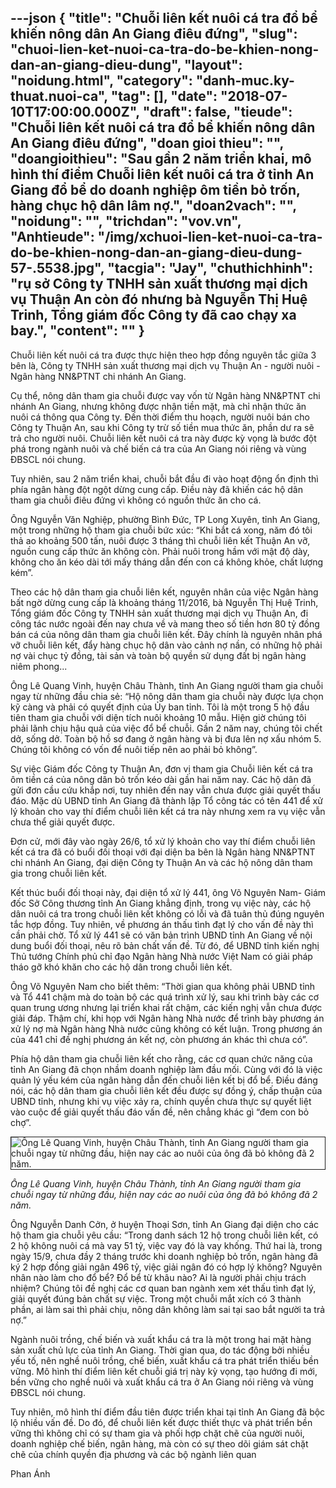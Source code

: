 ---json
{
    "title": "Chuỗi liên kết nuôi cá tra đổ bể khiến nông dân An Giang điêu đứng",
    "slug": "chuoi-lien-ket-nuoi-ca-tra-do-be-khien-nong-dan-an-giang-dieu-dung",
    "layout": "noidung.html",
    "category": "danh-muc.ky-thuat.nuoi-ca",
    "tag": [],
    "date": "2018-07-10T17:00:00.000Z",
    "draft": false,
    "tieude": "Chuỗi liên kết nuôi cá tra đổ bể khiến nông dân An Giang điêu đứng",
    "doan gioi thieu": "",
    "doangioithieu": "Sau gần 2 năm triển khai, mô hình thí điểm Chuỗi liên kết nuôi cá tra ở tỉnh An Giang đổ bể do doanh nghiệp ôm tiền bỏ trốn, hàng chục hộ dân lâm nợ.",
    "doan2vach": "",
    "noidung": "",
    "trichdan": "vov.vn",
    "Anhtieude": "/img/xchuoi-lien-ket-nuoi-ca-tra-do-be-khien-nong-dan-an-giang-dieu-dung-57-.5538.jpg",
    "tacgia": "Jay",
    "chuthichhinh": "rụ sở Công ty TNHH sản xuất thương mại dịch vụ Thuận An còn đó nhưng bà Nguyễn Thị Huệ Trinh, Tổng giám đốc Công ty đã cao chạy xa bay.",
    "__content__": ""
}
---
<p><span style="font-size:14px">Chuỗi li&ecirc;n kết nu&ocirc;i c&aacute; tra được thực hiện theo hợp đồng nguy&ecirc;n tắc giữa 3 b&ecirc;n l&agrave;, C&ocirc;ng ty TNHH sản xuất thương mại dịch vụ Thuận An - người nu&ocirc;i - Ng&acirc;n h&agrave;ng NN&amp;PTNT chi nh&aacute;nh An Giang.</span></p>

<p><span style="font-size:14px">Cụ thể, n&ocirc;ng d&acirc;n tham gia chuỗi được vay vốn từ Ng&acirc;n h&agrave;ng NN&amp;PTNT chi nh&aacute;nh An Giang, nhưng kh&ocirc;ng được nhận tiền mặt, m&agrave; chỉ nhận thức ăn nu&ocirc;i c&aacute; th&ocirc;ng qua C&ocirc;ng ty. Đến thời điểm thu hoạch, người nu&ocirc;i b&aacute;n cho C&ocirc;ng ty Thuận An, sau khi C&ocirc;ng ty trừ số tiền mua thức ăn, phần dư ra sẽ trả cho người nu&ocirc;i. Chuỗi li&ecirc;n kết nu&ocirc;i c&aacute; tra n&agrave;y được kỳ vọng l&agrave; bước đột ph&aacute; trong ng&agrave;nh nu&ocirc;i v&agrave; chế biến c&aacute; tra của An Giang n&oacute;i ri&ecirc;ng v&agrave; v&ugrave;ng ĐBSCL n&oacute;i chung.</span></p>

<p><span style="font-size:14px">Tuy nhi&ecirc;n, sau 2 năm triển khai, chuỗi bắt đầu đi v&agrave;o hoạt động ổn định th&igrave; ph&iacute;a ng&acirc;n h&agrave;ng đột ngột dừng cung cấp. Điều n&agrave;y đ&atilde; khiến c&aacute;c hộ d&acirc;n tham gia chuỗi đi&ecirc;u đứng v&igrave; kh&ocirc;ng c&oacute; nguồn thức ăn cho c&aacute;.</span></p>

<p><span style="font-size:14px">&Ocirc;ng Nguyễn Văn Nghiệp, phường B&igrave;nh Đức, TP Long Xuy&ecirc;n, tỉnh An Giang, một trong những hộ tham gia chuỗi bức x&uacute;c: &ldquo;Khi bắt c&aacute; xong, năm đ&oacute; t&ocirc;i thả ao khoảng 500 tấn, nu&ocirc;i được 3 th&aacute;ng th&igrave; chuỗi li&ecirc;n kết Thuận An vỡ, nguồn cung cấp thức ăn kh&ocirc;ng c&ograve;n. Phải nu&ocirc;i trong hầm với mật độ d&agrave;y, kh&ocirc;ng cho ăn k&eacute;o d&agrave;i tới mấy th&aacute;ng dẫn đến con c&aacute; kh&ocirc;ng khỏe, chất lượng k&eacute;m&rdquo;.</span></p>

<p><span style="font-size:14px">Theo c&aacute;c hộ d&acirc;n tham gia chuỗi li&ecirc;n kết, nguy&ecirc;n nh&acirc;n của việc Ng&acirc;n h&agrave;ng bất ngờ dừng cung cấp l&agrave; khoảng th&aacute;ng 11/2016, b&agrave; Nguyễn Thị Huệ Trinh, Tổng gi&aacute;m đốc C&ocirc;ng ty TNHH sản xuất thương mại dịch vụ Thuận An, đi c&ocirc;ng t&aacute;c nước ngo&agrave;i đến nay chưa về v&agrave; mang theo số tiền hơn 80 tỷ đồng b&aacute;n c&aacute; của n&ocirc;ng d&acirc;n tham gia chuỗi li&ecirc;n kết. Đ&acirc;y ch&iacute;nh l&agrave; nguy&ecirc;n nh&acirc;n ph&aacute; vỡ chuỗi li&ecirc;n kết, đẩy h&agrave;ng chục hộ d&acirc;n v&agrave;o cảnh nợ nần, c&oacute; những hộ phải nợ v&agrave;i chục tỷ đồng, t&agrave;i sản v&agrave; to&agrave;n bộ quyền sử dụng đất bị ng&acirc;n h&agrave;ng ni&ecirc;m phong...</span></p>

<p><span style="font-size:14px">&Ocirc;ng L&ecirc; Quang Vinh, huyện Ch&acirc;u Th&agrave;nh, tỉnh An Giang người tham gia chuỗi ngay từ những đầu chia sẻ: &ldquo;Hộ n&ocirc;ng d&acirc;n tham gia chuỗi n&agrave;y được lựa chọn kỹ c&agrave;ng v&agrave; phải c&oacute; quyết định của Ủy ban tỉnh. T&ocirc;i l&agrave; một trong 5 hộ đầu ti&ecirc;n tham gia chuỗi với diện t&iacute;ch nu&ocirc;i khoảng 10 mẫu. Hiện giờ ch&uacute;ng t&ocirc;i phải l&atilde;nh chịu hậu quả của việc đổ bể chuỗi. Gần 2 năm nay, ch&uacute;ng t&ocirc;i chết dở, sống dở. To&agrave;n bộ hồ sơ đang ở ng&acirc;n h&agrave;ng v&agrave; bị đưa l&ecirc;n nợ xấu nh&oacute;m 5. Ch&uacute;ng t&ocirc;i kh&ocirc;ng c&oacute; vốn để nu&ocirc;i tiếp n&ecirc;n ao phải bỏ kh&ocirc;ng&rdquo;.</span></p>

<p><span style="font-size:14px">Sự việc Gi&aacute;m đốc C&ocirc;ng ty Thuận An, đơn vị tham gia Chuỗi li&ecirc;n kết c&aacute; tra &ocirc;m tiền c&aacute; của n&ocirc;ng d&acirc;n bỏ trốn k&eacute;o d&agrave;i gần hai năm nay. C&aacute;c hộ d&acirc;n đ&atilde; gửi đơn cầu cứu khắp nơi, tuy nhi&ecirc;n đến nay vẫn chưa được giải quyết thấu đ&aacute;o. Mặc d&ugrave; UBND tỉnh An Giang đ&atilde; th&agrave;nh lập Tổ c&ocirc;ng t&aacute;c c&oacute; t&ecirc;n 441 để xử l&yacute; khoản cho vay th&iacute; điểm chuỗi li&ecirc;n kết c&aacute; tra n&agrave;y nhưng xem ra vụ việc vẫn chưa thể giải quyết được.</span></p>

<p><span style="font-size:14px">Đơn cử, mới đ&acirc;y v&agrave;o ng&agrave;y 26/6, tổ xử l&yacute; khoản cho vay th&iacute; điểm chuỗi li&ecirc;n kết c&aacute; tra đ&atilde; c&oacute; buổi đối thoại với đại diện ba b&ecirc;n l&agrave; Ng&acirc;n h&agrave;ng NN&amp;PTNT chi nh&aacute;nh An Giang, đại diện C&ocirc;ng ty Thuận An v&agrave; c&aacute;c hộ n&ocirc;ng d&acirc;n tham gia trong chuỗi li&ecirc;n kết.</span></p>

<p><span style="font-size:14px">Kết th&uacute;c buổi đối thoại n&agrave;y, đại diện tổ xử l&yacute; 441, &ocirc;ng V&otilde; Nguy&ecirc;n Nam- Gi&aacute;m đốc Sở C&ocirc;ng thương tỉnh An Giang khẳng định, trong vụ việc n&agrave;y, c&aacute;c hộ d&acirc;n nu&ocirc;i c&aacute; tra trong chuỗi li&ecirc;n kết kh&ocirc;ng c&oacute; lỗi v&agrave; đ&atilde; tu&acirc;n thủ đ&uacute;ng nguy&ecirc;n tắc hợp đồng. Tuy nhi&ecirc;n, về phương &aacute;n thấu t&igrave;nh đạt l&yacute; cho vấn đề n&agrave;y th&igrave; cần phải chờ. Tổ xử l&yacute; 441 sẽ c&oacute; văn bản tr&igrave;nh UBND tỉnh An Giang về nội dung buổi đối thoại, n&ecirc;u r&otilde; bản chất vấn đề. Từ đ&oacute;, để UBND tỉnh kiến nghị Thủ tướng Ch&iacute;nh phủ chỉ đạo Ng&acirc;n h&agrave;ng Nh&agrave; nước Việt Nam c&oacute; giải ph&aacute;p th&aacute;o gỡ kh&oacute; khăn cho c&aacute;c hộ d&acirc;n trong chuỗi li&ecirc;n kết.</span></p>

<p><span style="font-size:14px">&Ocirc;ng V&otilde; Nguy&ecirc;n Nam cho biết th&ecirc;m:&nbsp;&ldquo;Thời gian qua kh&ocirc;ng phải UBND tỉnh v&agrave; Tổ 441 chậm m&agrave; do to&agrave;n bộ c&aacute;c qu&aacute; tr&igrave;nh xử l&yacute;, sau khi tr&igrave;nh b&agrave;y c&aacute;c cơ quan trung ương nhưng lại triển khai rất chậm, c&aacute;c kiến nghị vẫn chưa được giải đ&aacute;p. Thậm ch&iacute;, khi họp với Ng&acirc;n h&agrave;ng Nh&agrave; nước để tr&igrave;nh b&agrave;y phương &aacute;n xử l&yacute; nợ m&agrave; Ng&acirc;n h&agrave;ng Nh&agrave; nước cũng kh&ocirc;ng c&oacute; kết luận. Trong phương &aacute;n của 441 chỉ đề nghị phương &aacute;n kết nợ, c&ograve;n phương &aacute;n kh&aacute;c th&igrave; chưa c&oacute;&rdquo;.</span></p>

<p><span style="font-size:14px">Ph&iacute;a hộ d&acirc;n tham gia chuỗi li&ecirc;n kết cho rằng, c&aacute;c cơ quan chức năng của tỉnh An Giang đ&atilde; chọn nhầm doanh nghiệp l&agrave;m đầu mối. C&ugrave;ng với đ&oacute; l&agrave; việc quản l&yacute; yếu k&eacute;m của ng&acirc;n h&agrave;ng dẫn đến chuỗi li&ecirc;n kết bị đổ bể. Điều đ&aacute;ng n&oacute;i, c&aacute;c hộ d&acirc;n tham gia chuỗi li&ecirc;n kết đều được sự đồng &yacute;, chấp thuận của UBND tỉnh, nhưng khi vụ việc xảy ra, ch&iacute;nh quyền chưa thực sự quyết liệt v&agrave;o cuộc để giải quyết thấu đ&aacute;o vấn đề, n&ecirc;n chẳng kh&aacute;c g&igrave; &ldquo;đem con bỏ chợ&rdquo;.</span></p>

<p><span style="font-size:14px"><img alt="Ông Lê Quang Vinh, huyện Châu Thành, tỉnh An Giang người tham gia chuỗi ngay từ những đầu, hiện nay các ao nuôi của ông đã bỏ không đã 2 năm." src="https://vietnambiz.vn/stores/news_dataimages/trangntq/072018/11/06/xchuoi-lien-ket-nuoi-ca-tra-do-be-khien-nong-dan-an-giang-dieu-dung-58-.0955.jpg.pagespeed.ic.9vnLaqUT0g.webp" style="border-style:solid; border-width:1px" title="Ông Lê Quang Vinh, huyện Châu Thành, tỉnh An Giang người tham gia chuỗi ngay từ những đầu, hiện nay các ao nuôi của ông đã bỏ không đã 2 năm." /></span></p>

<p><span style="font-size:14px"><em>&Ocirc;ng L&ecirc; Quang Vinh, huyện Ch&acirc;u Th&agrave;nh, tỉnh An Giang người tham gia chuỗi ngay từ những đầu, hiện nay c&aacute;c ao nu&ocirc;i của &ocirc;ng đ&atilde; bỏ kh&ocirc;ng đ&atilde; 2 năm.&nbsp;</em></span></p>

<p><span style="font-size:14px">&Ocirc;ng Nguyễn Danh Cởn, ở huyện Thoại Sơn, tỉnh An Giang đại diện cho c&aacute;c hộ tham gia chuỗi y&ecirc;u cầu: &ldquo;Trong danh s&aacute;ch 12 hộ trong chuỗi li&ecirc;n kết, c&oacute; 2 hộ kh&ocirc;ng nu&ocirc;i c&aacute; m&agrave; vay 51 tỷ, việc vay đ&oacute; l&agrave; vay khống. Thứ hai l&agrave;, trong ng&agrave;y 15/9, chưa đầy 2 th&aacute;ng trước khi doanh nghiệp bỏ trốn, ng&acirc;n h&agrave;ng đ&atilde; k&yacute; 2 hợp đồng giải ng&acirc;n 496 tỷ, việc giải ng&acirc;n đ&oacute; c&oacute; hợp l&yacute; kh&ocirc;ng? Nguy&ecirc;n nh&acirc;n n&agrave;o l&agrave;m cho đổ bể? Đổ bể từ kh&acirc;u n&agrave;o? Ai l&agrave; người phải chịu tr&aacute;ch nhiệm? Ch&uacute;ng t&ocirc;i đề nghị c&aacute;c cơ quan ban ng&agrave;nh xem x&eacute;t thấu t&igrave;nh đạt l&yacute;, giải quyết đ&uacute;ng bản chất sự việc. Trong một chuỗi mắt x&iacute;ch c&oacute; 3 th&agrave;nh phần, ai l&agrave;m sai th&igrave; phải chịu, n&ocirc;ng d&acirc;n kh&ocirc;ng l&agrave;m sai tại sao bắt người ta trả nợ.&rdquo;</span></p>

<p><span style="font-size:14px">Ng&agrave;nh nu&ocirc;i trồng, chế biến v&agrave; xuất khẩu c&aacute; tra l&agrave; một trong hai mặt h&agrave;ng sản xuất chủ lực của tỉnh An Giang. Thời gian qua, do t&aacute;c động bởi nhiều yếu tố, n&ecirc;n nghề nu&ocirc;i trồng, chế biến, xuất khẩu c&aacute; tra ph&aacute;t triển thiếu bền vững. M&ocirc; h&igrave;nh th&iacute; điểm li&ecirc;n kết chuỗi gi&aacute; trị n&agrave;y kỳ vọng, tạo hướng đi mới, bền vững cho nghề nu&ocirc;i v&agrave; xuất khẩu c&aacute; tra ở An Giang n&oacute;i ri&ecirc;ng v&agrave; v&ugrave;ng ĐBSCL n&oacute;i chung.</span></p>

<p><span style="font-size:14px">Tuy nhi&ecirc;n, m&ocirc; h&igrave;nh th&iacute; điểm đầu ti&ecirc;n được triển khai tại tỉnh An Giang đ&atilde; bộc lộ nhiều vấn đề. Do đ&oacute;, để chuỗi li&ecirc;n kết được thiết thực v&agrave; ph&aacute;t triển bền vững th&igrave; kh&ocirc;ng chỉ c&oacute; sự tham gia v&agrave; phối hợp chặt chẽ của người nu&ocirc;i, doanh nghiệp chế biến, ng&acirc;n h&agrave;ng, m&agrave; c&ograve;n c&oacute; sự theo d&otilde;i gi&aacute;m s&aacute;t chặt chẽ của ch&iacute;nh quyền địa phương v&agrave; c&aacute;c bộ ng&agrave;nh li&ecirc;n quan</span></p>

<p><span style="font-size:14px">Phan &Aacute;nh&nbsp;</span></p>
